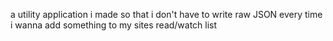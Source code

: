 a utility application i made so that i don't have to write raw JSON every time i wanna add something to my sites read/watch list
